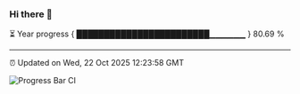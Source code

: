 ### Hi there 👋

⏳ Year progress { ████████████████████████▁▁▁▁▁▁ } 80.69 %

---

⏰ Updated on Wed, 22 Oct 2025 12:23:58 GMT

![Progress Bar CI](https://github.com/Shyam-Makwana/GitHub-Actions-Demo/workflows/Progress%20Bar%20CI/badge.svg)
